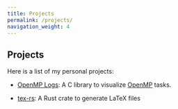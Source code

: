 ```yaml
---
title: Projects
permalink: /projects/
navigation_weight: 4
---
```


## Projects

Here is a list of my personal projects:

* [OpenMP Logs](/projects/omp_logs):
A C library to visualize [OpenMP](https://www.openmp.org/) tasks.

* [tex-rs](/projects/tex_rs):
A Rust crate to generate LaTeX files
